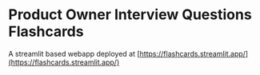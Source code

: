 # Product Owner Interview Questions Flashcards

A streamlit based webapp deployed at [https://flashcards.streamlit.app/](https://flashcards.streamlit.app/)
